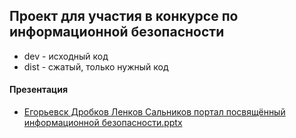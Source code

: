 ## Проект для участия в конкурсе по информационной безопасности

- dev - исходный код
- dist - сжатый, только нужный код

#### Презентация
- [Егорьевск Дробков Ленков Сальников портал посвящённый информационной безопасности.pptx][1]

[1]: https://github.com/DmiDrok/information-security-2023/blob/master/%D0%95%D0%B3%D0%BE%D1%80%D1%8C%D0%B5%D0%B2%D1%81%D0%BA%20%D0%94%D1%80%D0%BE%D0%B1%D0%BA%D0%BE%D0%B2%20%D0%9B%D0%B5%D0%BD%D0%BA%D0%BE%D0%B2%20%D0%A1%D0%B0%D0%BB%D1%8C%D0%BD%D0%B8%D0%BA%D0%BE%D0%B2%20%D0%BF%D0%BE%D1%80%D1%82%D0%B0%D0%BB%20%D0%BF%D0%BE%D1%81%D0%B2%D1%8F%D1%89%D1%91%D0%BD%D0%BD%D1%8B%D0%B9%20%D0%B8%D0%BD%D1%84%D0%BE%D1%80%D0%BC%D0%B0%D1%86%D0%B8%D0%BE%D0%BD%D0%BD%D0%BE%D0%B9%20%D0%B1%D0%B5%D0%B7%D0%BE%D0%BF%D0%B0%D1%81%D0%BD%D0%BE%D1%81%D1%82%D0%B8.pptx "Презентация"